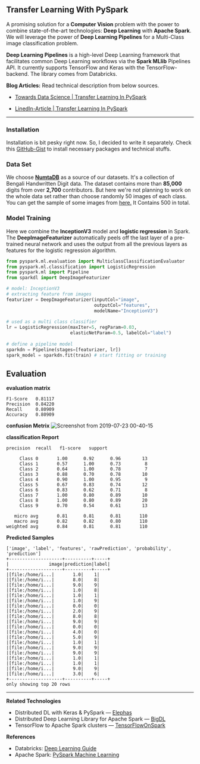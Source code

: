 ## Transfer Learning With PySpark

A promising solution for a **Computer Vision** problem with the power to combine state-of-the-art technologies: **Deep Learning** with **Apache Spark**. We will leverage the power of **Deep Learning Pipelines** for a Multi-Class image classification problem.

**Deep Learning Pipelines** is a high-level Deep Learning framework that facilitates common Deep Learning workflows via the **Spark MLlib** Pipelines API. It currently supports TensorFlow and Keras with the TensorFlow-backend. The library comes from Databricks.

**Blog Articles:** Read technical description from below sources.

- [Towards Data Science | Transfer Learning In PySpark](https://towardsdatascience.com/transfer-learning-with-pyspark-729d49604d45)

- [LinedIn-Article | Transfer Learning In PySpark](https://www.linkedin.com/pulse/transfer-learning-pyspark-mohammed-innat/)

---

### Installation

Installation is bit pesky right now. So, I decided to write it separately. Check this [GitHub-Gist](https://gist.github.com/iphton/b0ab252c954eb2a28a984774e3ee1f2d) to install necessary packages and technical stuffs.

### Data Set

We choose [**NumtaDB**](https://arxiv.org/abs/1806.02452) as a source of our datasets. It's a collection of Bengali Handwritten Digit data. The dataset contains more than **85,000** digits from over **2,700** contributors. But here we're not planning to work on the whole data set rather than choose randomly 50 images of each class. You can get the sample of some images from [here.](https://drive.google.com/open?id=1AbTGJIfD2lhGe-stNIymGaowy7vyVovn) It Contains 500 in total.

### Model Training

Here we combine the **InceptionV3** model and **logistic regression** in Spark. The **DeepImageFeaturizer** automatically peels off the last layer of a pre-trained neural network and uses the output from all the previous layers as features for the logistic regression algorithm.


```python
from pyspark.ml.evaluation import MulticlassClassificationEvaluator
from pyspark.ml.classification import LogisticRegression
from pyspark.ml import Pipeline
from sparkdl import DeepImageFeaturizer

# model: InceptionV3
# extracting feature from images
featurizer = DeepImageFeaturizer(inputCol="image",
                                 outputCol="features",
                                 modelName="InceptionV3")
                                 
# used as a multi class classifier
lr = LogisticRegression(maxIter=5, regParam=0.03, 
                        elasticNetParam=0.5, labelCol="label")
                        
# define a pipeline model
sparkdn = Pipeline(stages=[featurizer, lr])
spark_model = sparkdn.fit(train) # start fitting or training
```


## Evaluation

**evaluation matrix**
```
F1-Score   0.81117
Precision  0.84220
Recall     0.80909
Accuracy   0.80909
```

**confusion Metrix**
![Screenshot from 2019-07-23 00-40-15](https://user-images.githubusercontent.com/17668390/61664640-00afd880-acf5-11e9-8544-91b3e05fbbf4.png)


**classification Report**
```
precision  recall   f1-score   support

     Class 0       1.00      0.92      0.96        13
     Class 1       0.57      1.00      0.73         8
     Class 2       0.64      1.00      0.78         7
     Class 3       0.88      0.70      0.78        10
     Class 4       0.90      1.00      0.95         9
     Class 5       0.67      0.83      0.74        12
     Class 6       0.83      0.62      0.71         8
     Class 7       1.00      0.80      0.89        10
     Class 8       1.00      0.80      0.89        20
     Class 9       0.70      0.54      0.61        13

   micro avg       0.81      0.81      0.81       110
   macro avg       0.82      0.82      0.80       110
weighted avg       0.84      0.81      0.81       110
```


**Predicted Samples**

```
['image', 'label', 'features', 'rawPrediction', 'probability', 'prediction']
+--------------------+----------+-----+
|               image|prediction|label|
+--------------------+----------+-----+
|[file:/home/i...|       1.0|    1|
|[file:/home/i...|       8.0|    8|
|[file:/home/i...|       9.0|    9|
|[file:/home/i...|       1.0|    8|
|[file:/home/i...|       1.0|    1|
|[file:/home/i...|       1.0|    9|
|[file:/home/i...|       0.0|    0|
|[file:/home/i...|       2.0|    9|
|[file:/home/i...|       8.0|    8|
|[file:/home/i...|       9.0|    9|
|[file:/home/i...|       0.0|    0|
|[file:/home/i...|       4.0|    0|
|[file:/home/i...|       5.0|    9|
|[file:/home/i...|       1.0|    1|
|[file:/home/i...|       9.0|    9|
|[file:/home/i...|       9.0|    9|
|[file:/home/i...|       1.0|    1|
|[file:/home/i...|       1.0|    1|
|[file:/home/i...|       9.0|    9|
|[file:/home/i...|       3.0|    6|
+--------------------+----------+-----+
only showing top 20 rows
```

---

**Related Technologies**
- Distributed DL with Keras & PySpark — [Elephas](https://github.com/maxpumperla/elephas?source=post_page---------------------------)
- Distributed Deep Learning Library for Apache Spark — [BigDL](https://github.com/intel-analytics/BigDL?source=post_page---------------------------)
- TensorFlow to Apache Spark clusters — [TensorFlowOnSpark](https://github.com/yahoo/TensorFlowOnSpark?source=post_page---------------------------)

**References**
- Databricks: [Deep Learning Guide](https://docs.databricks.com/applications/deep-learning/index.html?source=post_page---------------------------)
- Apache Spark: [PySpark Machine Learning](https://spark.apache.org/docs/latest/api/python/index.html?source=post_page---------------------------)
